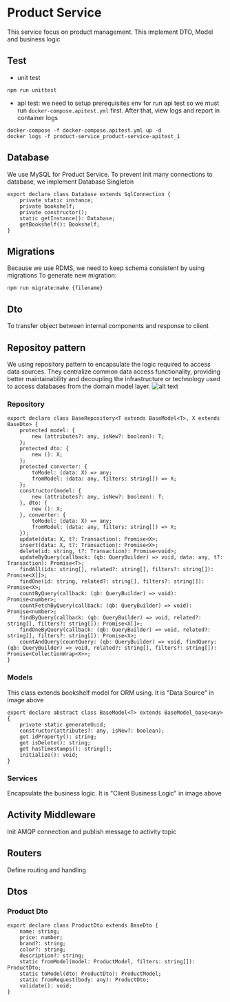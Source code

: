 # Product Service
This service focus on product management. This implement DTO, Model and business logic
## Test
- unit test
```
npm run unittest
```
- api test: we need to setup prerequisites env for run api test so we must run `docker-compose.apitest.yml` first. After that, view logs and report in container logs
```
docker-compose -f docker-compose.apitest.yml up -d
docker logs -f product-service_product-service-apitest_1
```
## Database
We use MySQL for Product Service. To prevent init many connections to database, we implement Database Singleton
```
export declare class Database extends SqlConnection {
    private static instance;
    private bookshelf;
    private constructor();
    static getInstance(): Database;
    getBookshelf(): Bookshelf;
}
```
## Migrations
Because we use RDMS, we need to keep schema consistent by using migrations
To generate new migration:
```
npm run migrate:make {filename}
```
## Dto
To transfer object between internal components and response to client
## Repositoy pattern
We using repository pattern to encapsulate the logic required to access data sources. They centralize common data access functionality, providing better maintainability and decoupling the infrastructure or technology used to access databases from the domain model layer.
![alt text](https://s3-ap-southeast-1.amazonaws.com/cube-tetris.ducbaovn.me/images/repository.png)
### Repository
```
export declare class BaseRepository<T extends BaseModel<T>, X extends BaseDto> {
    protected model: {
        new (attributes?: any, isNew?: boolean): T;
    };
    protected dto: {
        new (): X;
    };
    protected converter: {
        toModel: (data: X) => any;
        fromModel: (data: any, filters: string[]) => X;
    };
    constructor(model: {
        new (attributes?: any, isNew?: boolean): T;
    }, dto: {
        new (): X;
    }, converter: {
        toModel: (data: X) => any;
        fromModel: (data: any, filters: string[]) => X;
    });
    update(data: X, t?: Transaction): Promise<X>;
    insert(data: X, t?: Transaction): Promise<X>;
    delete(id: string, t?: Transaction): Promise<void>;
    updateByQuery(callback: (qb: QueryBuilder) => void, data: any, t?: Transaction): Promise<T>;
    findAll(ids: string[], related?: string[], filters?: string[]): Promise<X[]>;
    findOne(id: string, related?: string[], filters?: string[]): Promise<X>;
    countByQuery(callback: (qb: QueryBuilder) => void): Promise<number>;
    countFetchByQuery(callback: (qb: QueryBuilder) => void): Promise<number>;
    findByQuery(callback: (qb: QueryBuilder) => void, related?: string[], filters?: string[]): Promise<X[]>;
    findOneByQuery(callback: (qb: QueryBuilder) => void, related?: string[], filters?: string[]): Promise<X>;
    countAndQuery(countQuery: (qb: QueryBuilder) => void, findQuery: (qb: QueryBuilder) => void, related?: string[], filters?: string[]): Promise<CollectionWrap<X>>;
}
```
### Models
This class extends bookshelf model for ORM using. It is "Data Source" in image above
```
export declare abstract class BaseModel<T> extends BaseModel_base<any> {
    private static generateUuid;
    constructor(attributes?: any, isNew?: boolean);
    get idProperty(): string;
    get isDelete(): string;
    get hasTimestamps(): string[];
    initialize(): void;
}
```
### Services
Encapsulate the business logic. It is "Client Business Logic" in image above
## Activity Middleware
Init AMQP connection and publish message to activity topic
## Routers
Define routing and handling
## Dtos
### Product Dto
```
export declare class ProductDto extends BaseDto {
    name: string;
    price: number;
    brand?: string;
    color?: string;
    description?: string;
    static fromModel(model: ProductModel, filters: string[]): ProductDto;
    static toModel(dto: ProductDto): ProductModel;
    static fromRequest(body: any): ProductDto;
    validate(): void;
}
```
